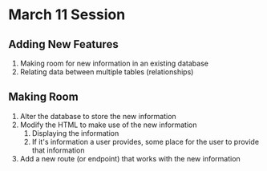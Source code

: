 # March 11 Session

## Adding New Features

1. Making room for new information in an existing database
1. Relating data between multiple tables (relationships)

## Making Room

1. Alter the database to store the new information
1. Modify the HTML to make use of the new information
   1. Displaying the information
   1. If it's information a user provides, some place for the user to provide that information
1. Add a new route (or endpoint) that works with the new information
